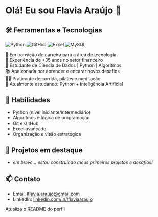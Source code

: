# Olá! Eu sou Flavia Araújo 👋





## 🛠️ Ferramentas e Tecnologias
![Python](https://img.shields.io/badge/Python-3776AB?style=for-the-badge&logo=python&logoColor=white)
![GitHub](https://img.shields.io/badge/GitHub-121011?style=for-the-badge&logo=github&logoColor=white)
![Excel](https://img.shields.io/badge/Excel-217346?style=for-the-badge&logo=microsoft-excel&logoColor=white)
![MySQL](https://img.shields.io/badge/MySQL-4479A1?style=for-the-badge&logo=mysql&logoColor=white)





🎯 Em transição de carreira para a área de tecnologia  
💼 Experiência de +35 anos no setor financeiro  
🚀 Estudante de Ciência de Dados | Python | Algoritmos  
📚 Apaixonada por aprender e encarar novos desafios  
🏃‍♀️ Praticante de corrida, pilates e meditação  
🌱 Atualmente estudando: Python + Inteligência Artificial

## 🚀 Habilidades
- Python (nível iniciante/intermediário)
- Algoritmos e lógica de programação
- Git e GitHub
- Excel avançado
- Organização e visão estratégica

## 📌 Projetos em destaque
- *em breve... estou construindo meus primeiros projetos e desafios!*

## 📫 Contato
- Email: lflavia.araujo@gmail.com
- LinkedIn: [linkedin.com/in/lflaviaaraujo](https://linkedin.com/in/lflaviaaraujo)


Atualiza o README do perfil
